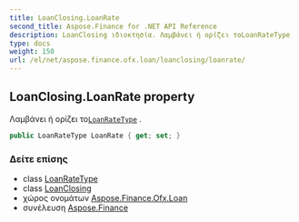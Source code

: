```yaml
---
title: LoanClosing.LoanRate
second_title: Aspose.Finance for .NET API Reference
description: LoanClosing ιδιοκτησία. Λαμβάνει ή ορίζει τοLoanRateType .
type: docs
weight: 150
url: /el/net/aspose.finance.ofx.loan/loanclosing/loanrate/
---
```

## LoanClosing.LoanRate property

Λαμβάνει ή ορίζει το[`LoanRateType`](../../../aspose.finance.ofx/loanratetype/) .

```csharp
public LoanRateType LoanRate { get; set; }
```

### Δείτε επίσης

* class [LoanRateType](../../../aspose.finance.ofx/loanratetype/)
* class [LoanClosing](../)
* χώρος ονομάτων [Aspose.Finance.Ofx.Loan](../../loanclosing/)
* συνέλευση [Aspose.Finance](../../../)


